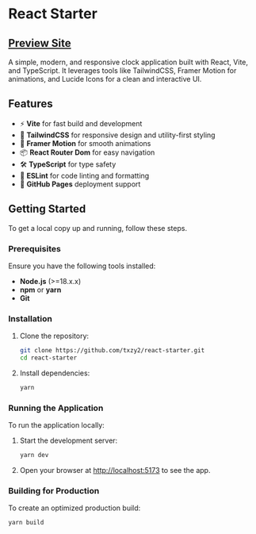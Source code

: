 # React Starter

## [Preview Site](https://txzy2.github.io/react-starter/)

A simple, modern, and responsive clock application built with React, Vite, and TypeScript. It leverages tools like TailwindCSS, Framer Motion for animations, and Lucide Icons for a clean and interactive UI.

## Features

- ⚡ **Vite** for fast build and development
- 💅 **TailwindCSS** for responsive design and utility-first styling
- 🎨 **Framer Motion** for smooth animations
- 📦 **React Router Dom** for easy navigation
- 🛠️ **TypeScript** for type safety
- 🚀 **ESLint** for code linting and formatting
- 📄 **GitHub Pages** deployment support

## Getting Started

To get a local copy up and running, follow these steps.

### Prerequisites

Ensure you have the following tools installed:

- **Node.js** (>=18.x.x)
- **npm** or **yarn**
- **Git**

### Installation

1. Clone the repository:

   ```bash
   git clone https://github.com/txzy2/react-starter.git
   cd react-starter
   ```

2. Install dependencies:
   ```bash
   yarn
   ```

### Running the Application

To run the application locally:

1. Start the development server:

   ```bash
   yarn dev
   ```

2. Open your browser at [http://localhost:5173](http://localhost:5173) to see the app.

### Building for Production

To create an optimized production build:

```bash
yarn build
```
